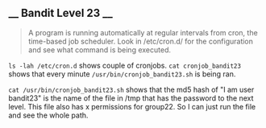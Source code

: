 __ Bandit Level 23 __
---

> A program is running automatically at regular intervals from cron, the time-based job scheduler. Look in /etc/cron.d/ for the configuration and see what command is being executed.

`ls -lah /etc/cron.d` shows couple of cronjobs.
`cat cronjob_bandit23` shows that every minute `/usr/bin/cronjob_bandit23.sh` is being ran.

`cat /usr/bin/cronjob_bandit23.sh` shows that the md5 hash of "I am user bandit23" is the name of the file in /tmp that has the password to the next level. This file also has x permissions for group22. So I can just run the file and see the whole path.

